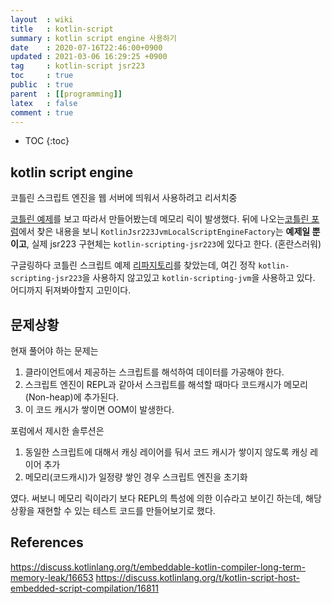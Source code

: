 ```yaml
---
layout  : wiki
title   : kotlin-script
summary : kotlin script engine 사용하기
date    : 2020-07-16T22:46:00+0900
updated : 2021-03-06 16:29:25 +0900
tag     : kotlin-script jsr223
toc     : true
public  : true
parent  : [[programming]]
latex   : false
comment : true
---
```

* TOC
{:toc}

## kotlin script engine

코틀린 스크립트 엔진을 웹 서버에 띄워서 사용하려고 리서치중

[코틀린 예제](https://github.com/JetBrains/kotlin/tree/master/libraries/examples/kotlin-jsr223-local-example)를 보고 따라서 만들어봤는데 메모리 릭이 발생했다. 뒤에 나오는[코틀린 포럼](https://discuss.kotlinlang.org/t/embeddable-kotlin-compiler-long-term-memory-leak/16653/4)에서 찾은 내용을 보니 `KotlinJsr223JvmLocalScriptEngineFactory`는 **예제일 뿐이고**, 실제 jsr223 구현체는 `kotlin-scripting-jsr223`에 있다고 한다. (혼란스러워)

구글링하다 코틀린 스크립트 예제 [리파지토리](https://github.com/Kotlin/kotlin-script-examples)를 찾았는데, 여긴 정작 `kotlin-scripting-jsr223`을 사용하지 않고있고 `kotlin-scripting-jvm`을 사용하고 있다. 어디까지 뒤져봐야할지 고민이다.

## 문제상황

현재 풀어야 하는 문제는
1. 클라이언트에서 제공하는 스크립트를 해석하여 데이터를 가공해야 한다.
2. 스크립트 엔진이 REPL과 같아서 스크립트를 해석할 때마다 코드캐시가 메모리(Non-heap)에 추가된다.
3. 이 코드 캐시가 쌓이면 OOM이 발생한다.

포럼에서 제시한 솔루션은 
1. 동일한 스크립트에 대해서 캐싱 레이어를 둬서 코드 캐시가 쌓이지 않도록 캐싱 레이어 추가
2. 메모리(코드캐시)가 일정량 쌓인 경우 스크립트 엔진을 초기화

였다. 써보니 메모리 릭이라기 보다 REPL의 특성에 의한 이슈라고 보이긴 하는데, 해당 상황을 재현할 수 있는 테스트 코드를 만들어보기로 했다.






## References
https://discuss.kotlinlang.org/t/embeddable-kotlin-compiler-long-term-memory-leak/16653
https://discuss.kotlinlang.org/t/kotlin-script-host-embedded-script-compilation/16811
